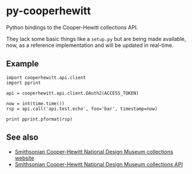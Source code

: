 # py-cooperhewitt

Python bindings to the Cooper-Hewitt collections API.

They lack some basic things like a `setup.py` but are being made available, now,
as a reference implementation and will be updated in real-time.

## Example

	import cooperhewitt.api.client
	import pprint

	api = cooperhewitt.api.client.OAuth2(ACCESS_TOKEN)

	now = int(time.time())
	rsp = api.call('api.test.echo', foo='bar', timestamp=now)

	print pprint.pformat(rsp)

## See also

* [Smithsonian Cooper-Hewitt National Design Museum collections website](https://collection.cooperhewitt.org/)
* [Smithsonian Cooper-Hewitt National Design Museum collections API](https://collection.cooperhewitt.org/api/)


